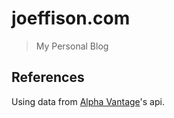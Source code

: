 # joeffison.com

> My Personal Blog

## References

Using data from [Alpha Vantage](https://www.alphavantage.co/documentation/#time-series-data)'s api.
